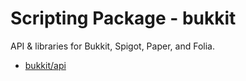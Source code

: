 # Scripting Package - bukkit

API & libraries for Bukkit, Spigot, Paper, and Folia.

-   [bukkit/api](./@bukkit/api/)
